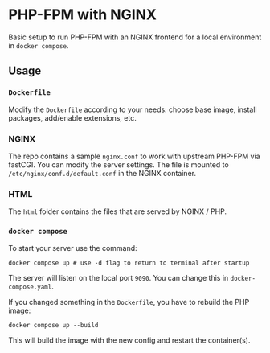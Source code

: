 # PHP-FPM with NGINX

Basic setup to run PHP-FPM with an NGINX frontend for a local environment in `docker compose`.

## Usage

### `Dockerfile`
Modify the `Dockerfile` according to your needs: choose base image, install packages, add/enable extensions, etc.

### NGINX
The repo contains a sample `nginx.conf` to work with upstream PHP-FPM via fastCGI. You can modify the server settings. The file is mounted to `/etc/nginx/conf.d/default.conf` in the NGINX container.

### HTML
The `html` folder contains the files that are served by NGINX / PHP.

### `docker compose`
To start your server use the command:
```
docker compose up # use -d flag to return to terminal after startup
```
The server will listen on the local port `9090`. You can change this in `docker-compose.yaml`.


If you changed something in the `Dockerfile`, you have to rebuild the PHP image:
```
docker compose up --build
```
This will build the image with the new config and restart the container(s).